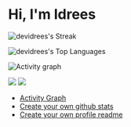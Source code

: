 # Hi, I'm Idrees

![devidrees's Streak](https://github-readme-streak-stats.herokuapp.com/?user=devidrees&theme=vue-dark&hide_border=true)

![devidrees's Top Languages](https://github-readme-stats.vercel.app/api/top-langs/?username=devidrees&theme=vue-dark&show_icons=true&hide_border=true&layout=compact)



![Activity graph](https://github-readme-activity-graph.vercel.app/graph?username=devidrees&theme=vue)

![](https://github-readme-stats.vercel.app/api/top-langs/?username=devidrees&theme=dark&hide_border=false&include_all_commits=false&count_private=false&layout=compact)
[![](https://visitcount.itsvg.in/api?id=devidrees&icon=0&color=0)](https://visitcount.itsvg.in)

- [Activity Graph](https://github.com/ashutosh00710/github-readme-activity-graph) 
- [Create your own github stats](https://gh-stats-gen.vercel.app/)
- [Create your own profile readme](https://docs.github.com/en/account-and-profile/setting-up-and-managing-your-github-profile/customizing-your-profile/managing-your-profile-readme)
